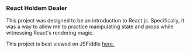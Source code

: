 <h3>React Holdem Dealer</h3>

This project was designed to be an introduction to React.js. Specifically, it was a way to allow me to practice manipulating state and props while witnessing React's rendering magic.

This project is best viewed on JSFiddle 
<a href="https://jsfiddle.net/Robax/u0ajx8u5/">here.</a>
